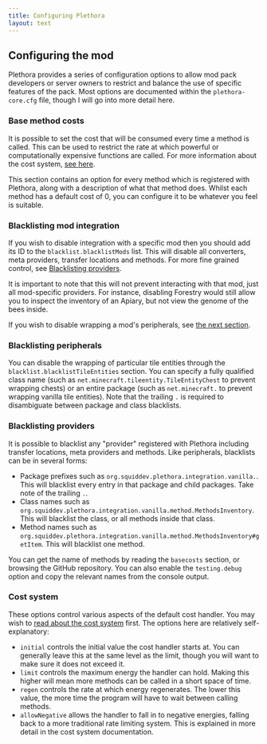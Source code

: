 ```yaml
---
title: Configuring Plethora
layout: text
---
```


## Configuring the mod
Plethora provides a series of configuration options to allow mod pack developers or server owners to restrict and
balance the use of specific features of the pack. Most options are documented within the `plethora-core.cfg` file,
though I will go into more detail here.

### Base method costs
It is possible to set the cost that will be consumed every time a method is called. This can be used to restrict the
rate at which powerful or computationally expensive functions are called. For more information about the cost
system, [see here](cost-system.html).

This section contains an option for every method which is registered with Plethora, along with a description of what
that method does. Whilst each method has a default cost of 0, you can configure it to be whatever you feel is suitable.

### Blacklisting mod integration
If you wish to disable integration with a specific mod then you should add its ID to the `blacklist.blacklistMods`
list. This will disable all converters, meta providers, transfer locations and methods. For more fine grained control,
see [Blacklisting providers](#blacklisting-providers).

It is important to note that this will not prevent interacting with that mod, just all mod-specific providers. For
instance, disabling Forestry would still allow you to inspect the inventory of an Apiary, but not view the genome of the
bees inside.

If you wish to disable wrapping a mod's peripherals, see [the next section](#blacklisting-peripherals).

### Blacklisting peripherals
You can disable the wrapping of particular tile entities through the `blacklist.blacklistTileEntities` section. You can
specify a fully qualified class name (such as `net.minecraft.tileentity.TileEntityChest` to prevent wrapping chests) or
an entire package (such as `net.minecraft.` to prevent wrapping vanilla tile entities). Note that the trailing `.` is
required to disambiguate between package and class blacklists.

### Blacklisting providers
It is possible to blacklist any "provider" registered with Plethora including transfer locations, meta providers and
methods. Like peripherals, blacklists can be in several forms:

 - Package prefixes such as `org.squiddev.plethora.integration.vanilla.`. This will blacklist every entry in that
   package and child packages. Take note of the trailing `.`.
 - Class names such as `org.squiddev.plethora.integration.vanilla.method.MethodsInventory`. This will blacklist the
   class, or all methods inside that class.
 - Method names such as `org.squiddev.plethora.integration.vanilla.method.MethodsInventory#getItem`. This will blacklist
   one method.

You can get the name of methods by reading the `basecosts` section, or browsing the GitHub repository. You can also
enable the `testing.debug` option and copy the relevant names from the console output.

### Cost system
These options control various aspects of the default cost handler. You may wish
to [read about the cost system](cost-system.html) first. The options here are relatively self-explanatory:

 - `initial` controls the initial value the cost handler starts at. You can generally leave this at the same level as
   the limit, though you will want to make sure it does not exceed it.
 - `limit` controls the maximum energy the handler can hold. Making this higher will mean more methods can be called in
   a short space of time.
 - `regen` controls the rate at which energy regenerates. The lower this value, the more time the program will have to
   wait between calling methods.
 - `allowNegative` allows the handler to fall in to negative energies, falling back to a more traditional rate limiting
   system. This is explained in more detail in the cost system documentation.
